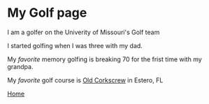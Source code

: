 # My Golf page
I am a golfer on the Univerity of Missouri's Golf team

I started golfing when I was three with my dad.

My *favorite* memory golfing is breaking 70 for the frist time with my grandpa.

My *favorite* golf course is [Old Corkscrew](http://www.oldcorkscrew.com/) in Estero, FL

[Home](https://github.com/jackgparker2/Who-is-Jack.git)
